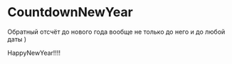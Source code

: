 # CountdownNewYear
Обратный отсчëт до нового года вообще не только до него и до любой даты )

HappyNewYear!!!!
